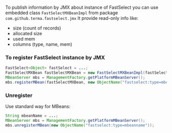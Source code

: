 To publish information by JMX about instance of FastSelect you can use embedded class ```FastSelectMXBeanImpl``` from package ```com.github.terma.fastselect.jmx``` It provide read-only info like:
* size (count of records)
* allocated size
* used mem
* columns (type, name, mem)

### To register FastSelect instance by JMX
```java
FastSelect<Object> fastSelect = ...;
FastSelectMXBean fastSelectMXBean = new FastSelectMXBeanImpl(fastSelect);
MBeanServer mbs = ManagementFactory.getPlatformMBeanServer();
mbs.registerMBean(fastSelectMXBean, new ObjectName("fastselect:type=mbeanname"));
```

### Unregister 
Use standard way for MBeans:
```java
String mbeanName = ...;
MBeanServer mbs = ManagementFactory.getPlatformMBeanServer();
mbs.unregisterMBean(new ObjectName("fastselect:type=mbeanname"));
```
